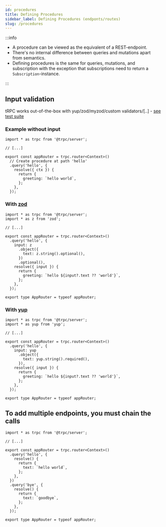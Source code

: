```yaml
---
id: procedures
title: Defining Procedures
sidebar_label: Defining Procedures (endponts/routes)
slug: /procedures
---
```


:::info

- A procedure can be viewed as the equivalent of a REST-endpoint.
- There's no internal difference between queries and mutations apart from semantics.
- Defining procedures is the same for queries, mutations, and subscription with the exception that subscriptions need to return a `Subscription`-instance.

:::


## Input validation

tRPC works out-of-the-box with yup/zod/myzod/custom validators/[..] - [see test suite](https://github.com/trpc/trpc/blob/main/packages/server/test/validators.test.ts)


### Example without input

```tsx
import * as trpc from '@trpc/server';

// [...]

export const appRouter = trpc.router<Context>()
  // Create procedure at path 'hello'
  .query('hello', {
    resolve({ ctx }) {
      return {
        greeting: `hello world`,
      };
    },
  });
```

### With [zod](https://github.com/colinhacks/zod)

```tsx
import * as trpc from '@trpc/server';
import * as z from 'zod';

// [...]

export const appRouter = trpc.router<Context>()
  .query('hello', {
    input: z
      .object({
        text: z.string().optional(),
      })
      .optional(),
    resolve({ input }) {
      return {
        greeting: `hello ${input?.text ?? 'world'}`,
      };
    },
  });

export type AppRouter = typeof appRouter;
```


### With [yup](https://github.com/jquense/yup)

```tsx
import * as trpc from '@trpc/server';
import * as yup from 'yup';

// [...]

export const appRouter = trpc.router<Context>()
  .query('hello', {
    input: yup
      .object({
        text: yup.string().required(),
      }),
    resolve({ input }) {
      return {
        greeting: `hello ${input?.text ?? 'world'}`,
      };
    },
  });

export type AppRouter = typeof appRouter;
```

## To add multiple endpoints, you must chain the calls

```tsx
import * as trpc from '@trpc/server';

// [...]

export const appRouter = trpc.router<Context>()
  .query('hello', {
    resolve() {
      return {
        text: `hello world`,
      };
    },
  })
  .query('bye', {
    resolve() {
      return {
        text: `goodbye`,
      };
    },
  });

export type AppRouter = typeof appRouter;
```

